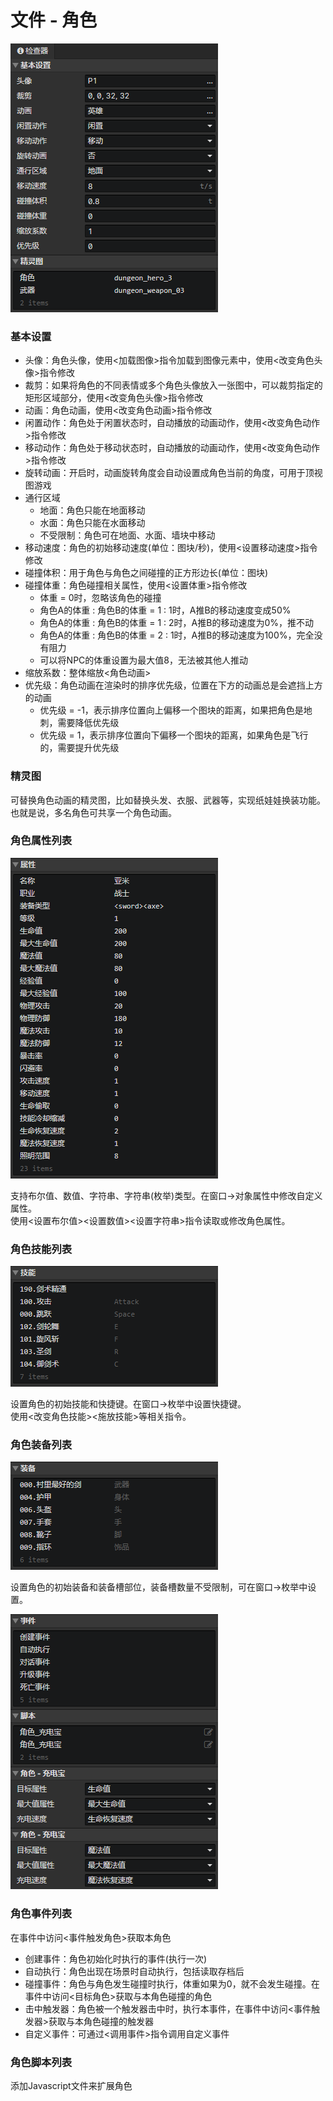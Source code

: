 # 文件 - 角色

![](img/file-actor-1.png)

### 基本设置

- 头像：角色头像，使用<加载图像>指令加载到图像元素中，使用<改变角色头像>指令修改
- 裁剪：如果将角色的不同表情或多个角色头像放入一张图中，可以裁剪指定的矩形区域部分，使用<改变角色头像>指令修改
- 动画：角色动画，使用<改变角色动画>指令修改
- 闲置动作：角色处于闲置状态时，自动播放的动画动作，使用<改变角色动作>指令修改
- 移动动作：角色处于移动状态时，自动播放的动画动作，使用<改变角色动作>指令修改
- 旋转动画：开启时，动画旋转角度会自动设置成角色当前的角度，可用于顶视图游戏
- 通行区域
  - 地面：角色只能在地面移动
  - 水面：角色只能在水面移动
  - 不受限制：角色可在地面、水面、墙块中移动
- 移动速度：角色的初始移动速度(单位：图块/秒)，使用<设置移动速度>指令修改
- 碰撞体积：用于角色与角色之间碰撞的正方形边长(单位：图块)
- 碰撞体重：角色碰撞相关属性，使用<设置体重>指令修改
  - 体重 = 0时，忽略该角色的碰撞
  - 角色A的体重 : 角色B的体重 = 1 : 1时，A推B的移动速度变成50%
  - 角色A的体重 : 角色B的体重 = 1 : 2时，A推B的移动速度为0%，推不动
  - 角色A的体重 : 角色B的体重 = 2 : 1时，A推B的移动速度为100%，完全没有阻力
  - 可以将NPC的体重设置为最大值8，无法被其他人推动
- 缩放系数：整体缩放<角色动画>
- 优先级：角色动画在渲染时的排序优先级，位置在下方的动画总是会遮挡上方的动画
  - 优先级 = -1，表示排序位置向上偏移一个图块的距离，如果把角色是地刺，需要降低优先级
  - 优先级 = 1，表示排序位置向下偏移一个图块的距离，如果角色是飞行的，需要提升优先级

### 精灵图

可替换角色动画的精灵图，比如替换头发、衣服、武器等，实现纸娃娃换装功能。也就是说，多名角色可共享一个角色动画。

### 角色属性列表

![](img/file-actor-2.png)

支持布尔值、数值、字符串、字符串(枚举)类型。在窗口->对象属性中修改自定义属性。  
使用<设置布尔值><设置数值><设置字符串>指令读取或修改角色属性。

### 角色技能列表

![](img/file-actor-3.png)

设置角色的初始技能和快捷键。在窗口->枚举中设置快捷键。  
使用<改变角色技能><施放技能>等相关指令。

### 角色装备列表

![](img/file-actor-4.png)

设置角色的初始装备和装备槽部位，装备槽数量不受限制，可在窗口->枚举中设置。

![](img/file-actor-5.png)

### 角色事件列表

在事件中访问<事件触发角色>获取本角色

- 创建事件：角色初始化时执行的事件(执行一次)
- 自动执行：角色出现在场景时自动执行，包括读取存档后
- 碰撞事件：角色与角色发生碰撞时执行，体重如果为0，就不会发生碰撞。在事件中访问<目标角色>获取与本角色碰撞的角色
- 击中触发器：角色被一个触发器击中时，执行本事件，在事件中访问<事件触发器>获取与本角色碰撞的触发器
- 自定义事件：可通过<调用事件>指令调用自定义事件

### 角色脚本列表

添加Javascript文件来扩展角色